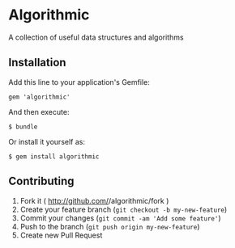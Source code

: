 # Algorithmic

A collection of useful data structures and algorithms

## Installation

Add this line to your application's Gemfile:

    gem 'algorithmic'

And then execute:

    $ bundle

Or install it yourself as:

    $ gem install algorithmic

## Contributing

1. Fork it ( http://github.com/<my-github-username>/algorithmic/fork )
2. Create your feature branch (`git checkout -b my-new-feature`)
3. Commit your changes (`git commit -am 'Add some feature'`)
4. Push to the branch (`git push origin my-new-feature`)
5. Create new Pull Request
